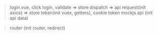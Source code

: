 > login.vue, click login, validate  => 
> store dispatch => 
> api request(init axios) => 
> store token(init vuex, getters), cookie token
> mockjs api (init api data)

> router (init router, redirect)